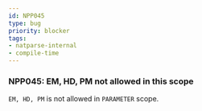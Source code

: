 ```yaml
---
id: NPP045
type: bug
priority: blocker
tags:
- natparse-internal 
- compile-time 
---
```


### NPP045: EM, HD, PM not allowed in this scope
`EM, HD, PM` is not allowed in `PARAMETER` scope.
